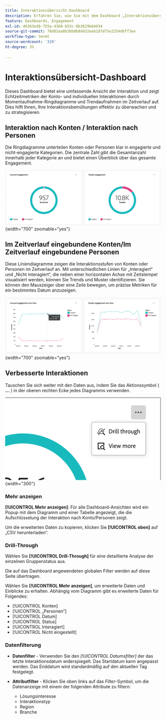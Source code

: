 ```yaml
---
title: Interaktionsübersicht-Dashboard
description: Erfahren Sie, wie Sie mit dem Dashboard „Interaktionsübersicht“ Ihre Interaktionsbemühungen überwachen können.
feature: Dashboards, Engagement
exl-id: 46363ed8-755a-4368-b53c-0b3629b64934
source-git-commit: 78d82aa8b3bb8b8d432eeb187d75e2354dbff3ee
workflow-type: tm+mt
source-wordcount: '329'
ht-degree: 3%

---
```


# Interaktionsübersicht-Dashboard

Dieses Dashboard bietet eine umfassende Ansicht der Interaktion und zeigt Echtzeitmetriken der Konto- und individuellen Interaktionen durch Momentaufnahme-Ringdiagramme und Trendaufnahmen im Zeitverlauf auf. Dies hilft Ihnen, Ihre Interaktionsbemühungen effektiv zu überwachen und zu strategisieren.

<!-- To generate a shareable PDF of your current view, click **[!UICONTROL Export]** at the top-right corner of the page. To engage with the data, use the action menu in the top-right corner. -->

## Interaktion nach Konten / Interaktion nach Personen

Die Ringdiagramme unterteilen Konten oder Personen klar in engagierte und nicht-engagierte Kategorien. Die zentrale Zahl gibt die Gesamtanzahl innerhalb jeder Kategorie an und bietet einen Überblick über das gesamte Engagement.

![Interaktion nach Konten und Personen](assets/engagement-accounts-people.png){width="700" zoomable="yes"}

## Im Zeitverlauf eingebundene Konten/Im Zeitverlauf eingebundene Personen

Diese Liniendiagramme zeigen die Interaktionsstufen von Konten oder Personen im Zeitverlauf an. Mit unterschiedlichen Linien für „Interagiert“ und „Nicht interagiert“, die neben einer horizontalen Achse mit Zeitstempel visualisiert werden, können Sie Trends und Muster identifizieren. Sie können den Mauszeiger über eine Zeile bewegen, um präzise Metriken für ein bestimmtes Datum anzuzeigen.

![Interaktion von Kunden und Personen im Zeitverlauf](assets/engagement-accounts-people-over-time.png){width="700" zoomable="yes"}

## Verbesserte Interaktionen

Tauschen Sie sich weiter mit den Daten aus, indem Sie das Aktionssymbol ( **…** ) in der oberen rechten Ecke jedes Diagramms verwenden.

![Interaktions-Dashboard-Daten - Aktionsmenü](assets/engagement-action-menu.png){width="300"}

### Mehr anzeigen

**[!UICONTROL Mehr anzeigen]**: Für alle Dashboard-Ansichten wird ein Popup mit dem Diagramm und einer Tabelle angezeigt, die die Aufschlüsselung der Interaktion nach Konto/Personen zeigt.

Um die erweiterten Daten zu kopieren, klicken Sie **[!UICONTROL oben]** auf „CSV herunterladen“.

### Drill-Through

Wählen Sie **[!UICONTROL Drill-Through]** für eine detaillierte Analyse der einzelnen Gruppenstatus aus.

Die auf das Dashboard angewendeten globalen Filter werden auf diese Seite übertragen.

Wählen Sie **[!UICONTROL Mehr anzeigen]**, um erweiterte Daten und Einblicke zu erhalten. Abhängig vom Diagramm gibt es erweiterte Daten für Folgendes:

* [!UICONTROL Konten]
* [!UICONTROL „Personen“]
* [!UICONTROL Datum]
* [!UICONTROL Status]
* [!UICONTROL Interagiert]
* [!UICONTROL Nicht eingestellt]
<!-- 
* [!UICONTROL Engagement activities]
* [!UICONTROL Last engagement date]
* [!UICONTROL Region]
* [!UICONTROL Industry]
* [!UICONTROL People]
* [!UICONTROL Name]
* [!UICONTROL Person ID]
* [!UICONTROL Status]
* [!UICONTROL Email]
--->

### Datenfilterung

* **Datenfilter** - Verwenden Sie den _[!UICONTROL Datumsfilter]_ der das letzte Interaktionsdatum widerspiegelt. Das Startdatum kann angepasst werden. Das Enddatum wird standardmäßig auf den aktuellen Tag festgelegt.

* **Attributfilter** - Klicken Sie oben links auf das _Filter_-Symbol, um die Datenanzeige mit einem der folgenden Attribute zu filtern:

   * Lösungsinteresse
   * Interaktionstyp
   * Region
   * Branche
  <!-- * Account's Industry -->
